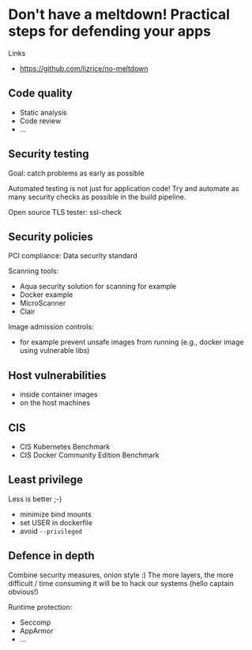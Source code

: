 # Don't have a meltdown! Practical steps for defending your apps

Links
* https://github.com/lizrice/no-meltdown

## Code quality
* Static analysis
* Code review
* ...

## Security testing
Goal: catch problems as early as possible

Automated testing is not just for application code!
Try and automate as many security checks as possible in the build pipeline.

Open source TLS tester: ssl-check

## Security policies
PCI compliance: Data security standard

Scanning tools:
* Aqua security solution for scanning for example
* Docker example
* MicroScanner
* Clair

Image admission controls:
* for example prevent unsafe images from running (e.g., docker image using vulnerable libs)

## Host vulnerabilities
* inside container images
* on the host machines

## CIS
* CIS Kubernetes Benchmark
* CIS Docker Community Edition Benchmark

## Least privilege
Less is better ;-)

* minimize bind mounts
* set USER in dockerfile
* avoid `--privileged`

## Defence in depth
Combine security measures, onion style :)
The more layers, the more difficult / time consuming it will be to hack our systems (hello captain obvious!)

Runtime protection:
* Seccomp
* AppArmor
* ...

